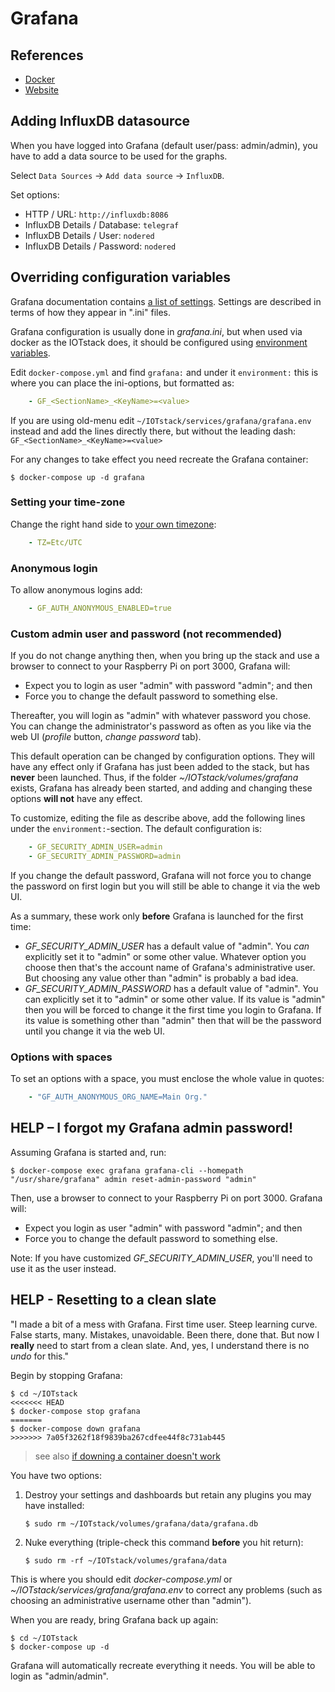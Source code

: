 # Grafana

## References

- [Docker](https://hub.docker.com/r/grafana/grafana)
- [Website](https://grafana.com/)

## Adding InfluxDB datasource

When you have logged into Grafana (default user/pass: admin/admin), you have
to add a data source to be used for the graphs.

Select `Data Sources` -> `Add data source` -> `InfluxDB`.

Set options:

* HTTP / URL: `http://influxdb:8086`
* InfluxDB Details / Database: `telegraf`
* InfluxDB Details / User: `nodered`
* InfluxDB Details / Password: `nodered`

## Overriding configuration variables

Grafana documentation contains [a list of
settings](https://grafana.com/docs/grafana/latest/administration/configuration/).
Settings are described in terms of how they appear in ".ini" files.

Grafana configuration is usually done in *grafana.ini*, but when used via
docker as the IOTstack does, it should be configured using [environment
variables](https://grafana.com/docs/grafana/latest/administration/configuration/#override-configuration-with-environment-variables).

Edit `docker-compose.yml` and find `grafana:` and under it
`environment:` this is where you can place the ini-options, but formatted as:
```yaml
    - GF_<SectionName>_<KeyName>=<value>
```
If you are using old-menu edit `~/IOTstack/services/grafana/grafana.env`
instead and add the lines directly there, but without the leading dash:
`GF_<SectionName>_<KeyName>=<value>`

For any changes to take effect you need recreate the Grafana container:

``` console
$ docker-compose up -d grafana
```

### Setting your time-zone

Change the right hand side to [your own
timezone](https://en.wikipedia.org/wiki/List_of_tz_database_time_zones):

```yaml
    - TZ=Etc/UTC
```

### Anonymous login

To allow anonymous logins add:

```yaml
    - GF_AUTH_ANONYMOUS_ENABLED=true
```

### Custom admin user and password (not recommended)

If you do not change anything then, when you bring up the stack and use a browser to connect to your Raspberry Pi on port 3000, Grafana will:

* Expect you to login as user "admin" with password "admin"; and then
* Force you to change the default password to something else.

Thereafter, you will login as "admin" with whatever password you chose. You can change the administrator's password as often as you like via the web UI (*profile* button, *change password* tab).

This default operation can be changed by configuration options.  They will have
any effect only if Grafana has just been added to the stack, but has **never**
been launched. Thus, if the folder *~/IOTstack/volumes/grafana* exists, Grafana
has already been started, and adding and changing these options **will not**
have any effect.

To customize, editing the file as describe above, add the following lines under
the `environment:`-section. The default configuration is:

```yaml
    - GF_SECURITY_ADMIN_USER=admin
    - GF_SECURITY_ADMIN_PASSWORD=admin
```

If you change the default password, Grafana will not force you to change the
password on first login but you will still be able to change it via the web UI.

As a summary, these work only **before** Grafana is launched for the first time:

* *GF\_SECURITY\_ADMIN\_USER* has a default value of "admin". You *can* explicitly set it to "admin" or some other value. Whatever option you choose then that's the account name of Grafana's administrative user. But choosing any value other than "admin" is probably a bad idea.
* *GF\_SECURITY\_ADMIN\_PASSWORD* has a default value of "admin". You can explicitly set it to "admin" or some other value. If its value is "admin" then you will be forced to change it the first time you login to Grafana. If its value is something other than "admin" then that will be the password until you change it via the web UI.

### Options with spaces

To set an options with a space, you must enclose the whole value in quotes:

```yaml
    - "GF_AUTH_ANONYMOUS_ORG_NAME=Main Org."
```

## HELP – I forgot my Grafana admin password!

Assuming Grafana is started and, run:

```
$ docker-compose exec grafana grafana-cli --homepath "/usr/share/grafana" admin reset-admin-password "admin"
```

Then, use a browser to connect to your Raspberry Pi on port 3000. Grafana will:

* Expect you login as user "admin" with password "admin"; and then
* Force you to change the default password to something else.

Note: If you have customized *GF\_SECURITY\_ADMIN\_USER*, you'll need to use it
as the user instead.

## HELP - Resetting to a clean slate

"I made a bit of a mess with Grafana. First time user. Steep learning curve. False starts, many. Mistakes, unavoidable. Been there, done that. But now I **really** need to start from a clean slate. And, yes, I understand there is no *undo* for this."

Begin by stopping Grafana:

``` console
$ cd ~/IOTstack
<<<<<<< HEAD
$ docker-compose stop grafana
=======
$ docker-compose down grafana
>>>>>>> 7a05f3262f18f9839ba267cdfee44f8c731ab445
```

> see also [if downing a container doesn't work](../Basic_setup/index.md/#downContainer)

You have two options:

1. Destroy your settings and dashboards but retain any plugins you may have installed:

	``` console
	$ sudo rm ~/IOTstack/volumes/grafana/data/grafana.db
	```

2. Nuke everything (triple-check this command **before** you hit return):

	``` console
	$ sudo rm -rf ~/IOTstack/volumes/grafana/data
	```

This is where you should edit *docker-compose.yml* or
*~/IOTstack/services/grafana/grafana.env* to correct any problems (such as
choosing an administrative username other than "admin").

When you are ready, bring Grafana back up again:

``` console
$ cd ~/IOTstack
$ docker-compose up -d
```

Grafana will automatically recreate everything it needs. You will be able to login as "admin/admin".
